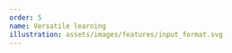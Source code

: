```yaml
---
order: 5
name: Versatile learning
illustration: assets/images/features/input_format.svg
---
```

